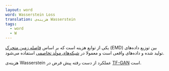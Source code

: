```yaml
---
layout: word
word: Wasserstein Loss
translation: هزینه‌ی Wasserstein
tags:
  - word
  - W
---
```

یکی از توابع هزینه است که بر اساس [فاصله زمین متحرک](https://wikipedia.org/wiki/Earth_mover%27s_distance) (EMD) بین توزیع داده‌های تولید شده و داده‌های واقعی است و معمولا در [شبکه‌های مولد تخاصمی](/g/generative_adversarial_network) استفاده می‌شود.

هزینه‌ی Wasserstein عملکرد از دست رفته پیش فرض در [TF-GAN](https://github.com/tensorflow/tensorflow/tree/master/tensorflow/contrib/gan) است.